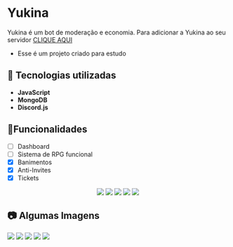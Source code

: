 

# Yukina
Yukina é um bot de moderação e economia.
Para adicionar a Yukina ao seu servidor [CLIQUE AQUI](https://discord.com/oauth2/authorize?client_id=599398298096500747&scope=bot&permissions=8)
- Esse é um projeto criado para estudo
 
## 📡 Tecnologias utilizadas
- **JavaScript**
- **MongoDB**
- **Discord.js**

## 🔰Funcionalidades
 - [ ] Dashboard
 - [ ] Sistema de RPG funcional
 - [x] Banimentos
 - [x] Anti-Invites
 - [x] Tickets

<div align="center">
  <img src="https://cdn.discordapp.com/attachments/926112877776089128/927422296459718696/unknown.png"/>
  <img src="https://cdn.discordapp.com/attachments/926112877776089128/927422522570440774/unknown.png"/>
  <img src="https://cdn.discordapp.com/attachments/915123231885758515/927422676316864622/unknown.png"/>
  <img src="https://cdn.discordapp.com/attachments/915123231885758515/927422900586303488/unknown.png"/>
  <img src="https://cdn.discordapp.com/attachments/915123231885758515/927422844223258624/unknown.png"/>
</div>

## 📷 Algumas Imagens
![](https://cdn.discordapp.com/attachments/926112877776089128/927422296459718696/unknown.png)
![](https://cdn.discordapp.com/attachments/926112877776089128/927422522570440774/unknown.png)
![](https://cdn.discordapp.com/attachments/915123231885758515/927422676316864622/unknown.png)
![](https://cdn.discordapp.com/attachments/915123231885758515/927422900586303488/unknown.png)
![](https://cdn.discordapp.com/attachments/915123231885758515/927422844223258624/unknown.png)
